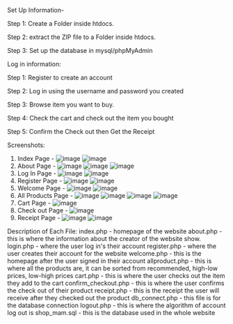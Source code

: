 Set Up Information-

Step 1:
Create a Folder inside htdocs.

Step 2:
extract the ZIP file to a Folder inside htdocs.

Step 3:
Set up the database in mysql/phpMyAdmin


Log in information:

Step 1:
Register to create an account

Step 2:
Log in using the username and password you created

Step 3:
Browse item you want to buy.

Step 4:
Check the cart and check out the item you bought

Step 5:
Confirm the Check out then Get the Receipt

Screenshots:
1. Index Page - ![image](https://github.com/user-attachments/assets/34aa3cba-a647-41bc-972d-3036dfafbe2b) ![image](https://github.com/user-attachments/assets/75a4d18c-4199-4a92-842c-b74e3aa42da9)
2. About Page - ![image](https://github.com/user-attachments/assets/d7de305b-0ab3-4dc3-80bc-6cae7acda3a9) ![image](https://github.com/user-attachments/assets/54721bb1-abbf-4f13-9c8b-1b5c42f82cd9) ![image](https://github.com/user-attachments/assets/54e35093-6d7d-4efb-bdd0-0074eff7e37d)
3. Log In Page - ![image](https://github.com/user-attachments/assets/9f59a771-e30b-4d3e-bf1f-0d84a62be0dc) ![image](https://github.com/user-attachments/assets/ba8bfbf1-dbb9-411f-9bfc-44086cfba1f4)
4. Register Page - ![image](https://github.com/user-attachments/assets/45071b8d-7504-4dfd-af2e-899ff9d640db) ![image](https://github.com/user-attachments/assets/242ce460-5f0f-4ce1-b2b4-18907087fa24)
5. Welcome Page - ![image](https://github.com/user-attachments/assets/778385e4-7cd1-4921-9524-100b16ccebaf) ![image](https://github.com/user-attachments/assets/27ab8122-ac78-4091-82c5-03d34ba97664)
6. All Products Page - ![image](https://github.com/user-attachments/assets/f244ef8f-4075-4222-b72b-57d90185bf6d) ![image](https://github.com/user-attachments/assets/9bbfc6fd-ef21-46bd-b780-eff687693ef0) ![image](https://github.com/user-attachments/assets/1319ee4d-30f4-4260-bb09-6553673b4919) ![image](https://github.com/user-attachments/assets/4ebcefe4-ec0c-4bbb-b0b1-25127c99b85c)
7. Cart Page - ![image](https://github.com/user-attachments/assets/7cba4e92-45b9-47ff-be5c-2ac1b81b4610)
8. Check out Page - ![image](https://github.com/user-attachments/assets/3dbe3d5e-cdf8-46ec-b1de-18215ba567b0)
9. Receipt Page - ![image](https://github.com/user-attachments/assets/9428c7d3-73d0-46f5-93c1-cb7a21b77cb3) ![image](https://github.com/user-attachments/assets/fa0d7476-4a4b-4fad-b30a-113b37697476)

Description of Each File:
index.php - homepage of the website
about.php - this is where the information about the creator of the website show.
login.php - where the user log in's their account
register.php - where the user creates their account for the website
welcome.php - this is the homepage after the user signed in their account
allproduct.php - this is where all the products are, it can be sorted from recommended, high-low prices, low-high prices
cart.php - this is where the user checks out the item they add to the cart
confirm_checkout.php - this is where the user confirms the check out of their product
receipt.php - this is the receipt the user will receive after they checked out the product
db_connect.php - this file is for the database connection
logout.php - this is where the algorithm of account log out is
shop_mam.sql - this is the database used in the whole website
